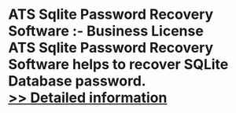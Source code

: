 # ATS Sqlite Password Recovery Software :- Business License<br />ATS Sqlite Password Recovery Software helps to recover SQLite Database password.<br />[>> Detailed information](https://secure.shareit.com/shareit/product.html?productid=300778932&affiliateid=200057808)